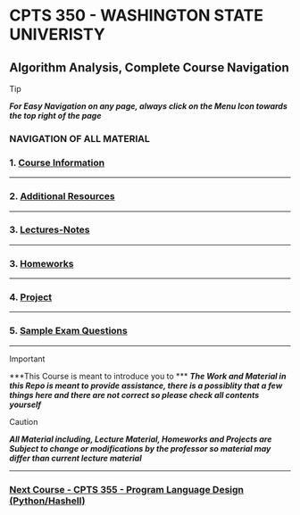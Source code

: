 # CPTS 350 - WASHINGTON STATE UNIVERISTY
## Algorithm Analysis, Complete Course Navigation

> [!TIP]
> ***For Easy Navigation on any page, always click on the Menu Icon towards the top right of the page***

### NAVIGATION OF ALL MATERIAL 

### 1. [Course Information](https://github.com/MarkShinozaki/CPTS350-Design-AnalysisOfAlgorithms/tree/Course-Information)
---
### 2. [Additional Resources](https://github.com/MarkShinozaki/CPTS350-Design-AnalysisOfAlgorithms/tree/Additional-Resources)
---
### 3. [Lectures-Notes](https://github.com/MarkShinozaki/CPTS350-Design-AnalysisOfAlgorithms/tree/Lecture-Notes)
--- 
### 3. [Homeworks](https://github.com/MarkShinozaki/CPTS350-Design-AnalysisOfAlgorithms/tree/Homeworks)
---
### 4. [Project](https://github.com/MarkShinozaki/CPTS350-Design-AnalysisOfAlgorithms/tree/Project)
---
### 5. [Sample Exam Questions](https://github.com/MarkShinozaki/CPTS350-Design-AnalysisOfAlgorithms/tree/Exams)

--- 

> [!IMPORTANT]
> ***This Course is meant to introduce you to ***
> ***The Work and Material in this Repo is meant to provide assistance, there is a possiblity that a few things here and there are not correct so please check all contents yourself***

> [!CAUTION]
> ***All Material including, Lecture Material, Homeworks and Projects are Subject to change or modifications by the professor so material may differ than current lecture material***

---

### [Next Course - CPTS 355 - Program Language Design (Python/Hashell)  ](https://github.com/MarkShinozaki/CPTS355-ProgramLanguageDesign)
